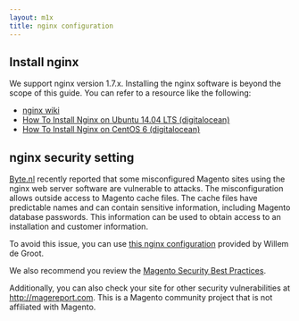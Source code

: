 ```yaml
---
layout: m1x
title: nginx configuration
---
```


<h2 id="instgde-pre-nginx-install">Install nginx</h2>
We support nginx version 1.7.x. Installing the nginx software is beyond the scope of this guide. You can refer to a resource like the following:

*	<a href="https://www.nginx.com/resources/wiki/start/topics/tutorials/install/" target="_blank">nginx wiki</a>
*	<a href="https://www.digitalocean.com/community/tutorials/how-to-install-nginx-on-ubuntu-14-04-lts" target="_blank">How To Install Nginx on Ubuntu 14.04 LTS (digitalocean)</a>
*	<a href="https://www.digitalocean.com/community/tutorials/how-to-install-nginx-on-centos-6-with-yum" target="_blank">How To Install Nginx on CentOS 6 (digitalocean)</a>

<h2 id="inst-pre-nginx-secy">nginx security setting</h2>
<a href="https://www.byte.nl/" target="_blank">Byte.nl</a> recently reported that some misconfigured Magento sites using the nginx web server software are vulnerable to attacks. The misconfiguration allows outside access to Magento cache files. The cache files have predictable names and can contain sensitive information, including Magento database passwords. This information can be used to obtain access to an installation and customer information.

To avoid this issue, you can use <a href="https://gist.github.com/gwillem/cd5ae6845fa33aa0d481" target="_blank">this nginx configuration</a> provided by Willem de Groot.

We also recommend you review the <a href="http://merch.docs.magento.com/ee/user_guide/Magento_Enterprise_Edition_User_Guide.html" target="_blank">Magento Security Best Practices</a>.

Additionally, you can also check your site for other security vulnerabilities at <a href="http://magereport.com" target="_blank">http://magereport.com</a>. This is a Magento community project that is not affiliated with Magento.